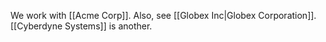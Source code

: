 We work with [[Acme Corp]].
Also, see [[Globex Inc|Globex Corporation]].
[[Cyberdyne Systems]] is another.